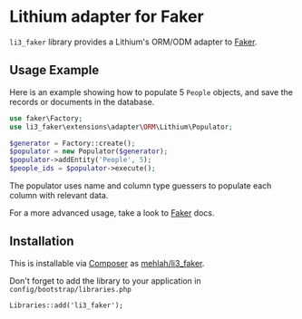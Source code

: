# Lithium adapter for Faker

`li3_faker` library provides a Lithium's ORM/ODM adapter to [Faker](http://github.com/fzaninotto/Faker).

## Usage Example

Here is an example showing how to populate 5 `People` objects, and save the
records or documents in the database.

```php
use faker\Factory;
use li3_faker\extensions\adapter\ORM\Lithium\Populator;

$generator = Factory::create();
$populator = new Populator($generator);
$populator->addEntity('People', 5);
$people_ids = $populator->execute();
```

The populator uses name and column type guessers to populate each column with relevant data.

For a more advanced usage, take a look to [Faker](http://github.com/fzaninotto/Faker) docs.

## Installation

This is installable via [Composer](https://getcomposer.org/) as [mehlah/li3_faker](https://packagist.org/packages/mehlah/li3_faker).

Don't forget to add the library to your application in `config/bootstrap/libraries.php`

    Libraries::add('li3_faker');

